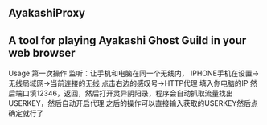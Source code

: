 AyakashiProxy
---------------------
A tool for playing Ayakashi Ghost Guild in your web browser
---------------------
Usage
第一次操作
监听：让手机和电脑在同一个无线内，
IPHONE手机在设置->无线局域网->当前连接的无线 点击右边的感叹号->HTTP代理  填入你电脑的IP  然后端口填12346，返回，然后打开灵异阴阳录，程序会自动抓取流量找出USERKEY，然后自动开启代理
之后的操作可以直接输入获取的USERKEY然后点确定就行了

